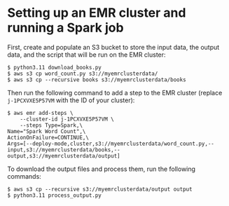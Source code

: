 # Setting up an EMR cluster and running a Spark job

First, create and populate an S3 bucket to store the input data, the output data, and the script that will be run on the EMR cluster:

```shell
$ python3.11 download_books.py
$ aws s3 cp word_count.py s3://myemrclusterdata/
$ aws s3 cp --recursive books s3://myemrclusterdata/books
```

Then run the following command to add a step to the EMR cluster (replace `j-1PCXVXE5P57VM` with the ID of your cluster):

```shell
$ aws emr add-steps \
    --cluster-id j-1PCXVXE5P57VM \
    --steps Type=Spark,\
Name="Spark Word Count",\
ActionOnFailure=CONTINUE,\
Args=[--deploy-mode,cluster,s3://myemrclusterdata/word_count.py,--input,s3://myemrclusterdata/books,--output,s3://myemrclusterdata/output]
```

To download the output files and process them, run the following commands:

```shell
$ aws s3 cp --recursive s3://myemrclusterdata/output output
$ python3.11 process_output.py 
```

